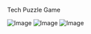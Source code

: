 Tech Puzzle Game

![Image](https://github.com/user-attachments/assets/eb3f3d16-2932-4e3a-8684-8fec4443cf27) ![Image](https://github.com/user-attachments/assets/f31e1c3f-f114-42c7-939b-7f8be7ae4cc3) ![Image](https://github.com/user-attachments/assets/5b40d00a-449f-4ff5-9d4c-4fdd09a7a8e4)
